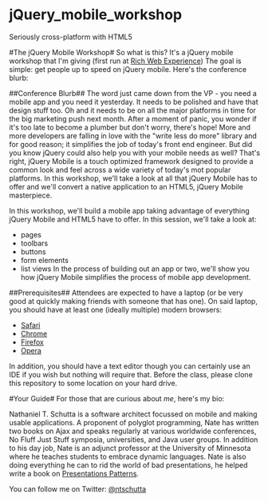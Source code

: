 jQuery_mobile_workshop
=========================

Seriously cross-platform with HTML5

#The jQuery Mobile Workshop#
So what is this? It's a jQuery mobile workshop that I'm giving (first run at [Rich Web Experience](https://therichwebexperience.com/conference/fort_lauderdale/2013/12/home)) The goal is simple: get people up to speed on jQuery mobile. Here's the conference blurb:

##Conference Blurb##
The word just came down from the VP - you need a mobile app and you need it yesterday. It needs to be polished and have that design stuff too. Oh and it needs to be on all the major platforms in time for the big marketing push next month. After a moment of panic, you wonder if it's too late to become a plumber but don't worry, there's hope! More and more developers are falling in love with the "write less do more" library and for good reason; it simplifies the job of today's front end engineer. But did you know jQuery could also help you with your mobile needs as well? That's right, jQuery Mobile is a touch optimized framework designed to provide a common look and feel across a wide variety of today's mot popular platforms. In this workshop, we'll take a look at all that jQuery Mobile has to offer and we'll convert a native application to an HTML5, jQuery Mobile masterpiece.

In this workshop, we'll build a mobile app taking advantage of everything jQuery Mobile and HTML5 have to offer. In this session, we'll take a look at:
* pages
* toolbars
* buttons
* form elements
* list views
In the process of building out an app or two, we'll show you how jQuery Mobile simplifies the process of mobile app development.

##Prerequisites##
Attendees are expected to have a laptop (or be very good at quickly making friends with someone that has one). On said laptop, you should have at least one (ideally multiple) modern browsers:

* [Safari](http://www.apple.com/safari/)
* [Chrome](https://www.google.com/intl/en/chrome/browser/)
* [Firefox](http://www.mozilla.org/en-US/firefox/new/)
* [Opera](http://www.opera.com)

In addition, you should have a text editor though you can certainly use an IDE if you wish but nothing will require that. Before the class, please clone this repository to some location on your hard drive.

#Your Guide#
For those that are curious about *me*, here's my bio:

Nathaniel T. Schutta is a software architect focussed on mobile and making usable applications. A proponent of polyglot programming, Nate has written two books on Ajax and speaks regularly at various worldwide conferences, No Fluff Just Stuff symposia, universities, and Java user groups. In addition to his day job, Nate is an adjunct professor at the University of Minnesota where he teaches students to embrace dynamic languages. Nate is also doing everything he can to rid the world of bad presentations, he helped write a book on [Presentations Patterns](http://presentationpatterns.com).

You can follow me on Twitter: [@ntschutta](https://twitter.com/ntschutta)

